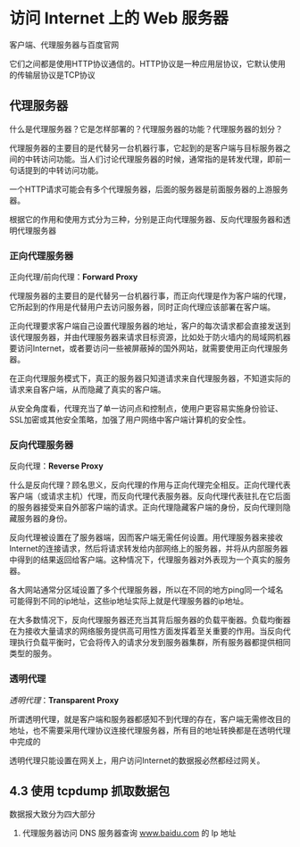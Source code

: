 # 访问 Internet 上的 Web 服务器

客户端、代理服务器与百度官网

它们之间都是使用HTTP协议通信的。HTTP协议是一种应用层协议，它默认使用的传输层协议是TCP协议



## 代理服务器

什么是代理服务器？它是怎样部署的？代理服务器的功能？代理服务器的划分？

代理服务器的主要目的是代替另一台机器行事，它起到的是客户端与目标服务器之间的中转访问功能。当人们讨论代理服务器的时候，通常指的是转发代理，即前一句话提到的中转访问功能。

一个HTTP请求可能会有多个代理服务器，后面的服务器是前面服务器的上游服务器。

根据它的作用和使用方式分为三种，分别是正向代理服务器、反向代理服务器和透明代理服务器

### 正向代理服务器

正向代理/前向代理：**Forward Proxy**

代理服务器的主要目的是代替另一台机器行事，而正向代理是作为客户端的代理，它所起到的作用是代替用户去访问服务器，同时正向代理应该部署在客户端。

正向代理要求客户端自己设置代理服务器的地址，客户的每次请求都会直接发送到该代理服务器，并由代理服务器来请求目标资源，比如处于防火墙内的局域网机器要访问Internet，或者要访问一些被屏蔽掉的国外网站，就需要使用正向代理服务器。

在正向代理服务模式下，真正的服务器只知道请求来自代理服务器，不知道实际的请求来自客户端，从而隐藏了真实的客户端。

从安全角度看，代理充当了单一访问点和控制点，使用户更容易实施身份验证、SSL加密或其他安全策略，加强了用户网络中客户端计算机的安全性。

### 反向代理服务器

反向代理：**Reverse Proxy**

什么是反向代理？顾名思义，反向代理的作用与正向代理完全相反。正向代理代表客户端（或请求主机）代理，而反向代理代表服务器。反向代理代表驻扎在它后面的服务器接受来自外部客户端的请求。正向代理隐藏客户端的身份，反向代理则隐藏服务器的身份。

反向代理被设置在了服务器端，因而客户端无需任何设置。用代理服务器来接收Internet的连接请求，然后将请求转发给内部网络上的服务器，并将从内部服务器中得到的结果返回给客户端。这种情况下，代理服务器对外表现为一个真实的服务器。

各大网站通常分区域设置了多个代理服务器，所以在不同的地方ping同一个域名可能得到不同的ip地址，这些ip地址实际上就是代理服务器的ip地址。

在大多数情况下，反向代理服务器还充当其背后服务器的负载平衡器。负载均衡器在为接收大量请求的网络服务提供高可用性方面发挥着至关重要的作用。当反向代理执行负载平衡时，它会将传入的请求分发到服务器集群，所有服务器都提供相同类型的服务。



### 透明代理

*透明代理*：**Transparent Proxy**

所谓透明代理，就是客户端和服务器都感知不到代理的存在，客户端无需修改目的地址，也不需要采用代理协议连接代理服务器，所有目的地址转换都是在透明代理中完成的

透明代理只能设置在网关上，用户访问Internet的数据报必然都经过网关。



## 4.3 使用 tcpdump 抓取数据包

数据报大致分为四大部分

1. 代理服务器访问 DNS 服务器查询 www.baidu.com 的 Ip 地址                                                                                                                                                                                                                                                                                                                                                                                                                                                                                                                                                                                                                                                                                                                                                                                                                                                                                                                                                                                                                                                                                                                                                                                                                                                                                                                                                                                                                                                                                                                                                                                                                                                                                                                                                                                                                                                                                                                                                                                                                                                                                                                                                                                                                                                                                                                                                                                                                                                                                                                                                                                                                                                                                                                                                                                                                                                                                                                                                                                                                                                                                                                                                                                                                                                                                                                                                                                                                                                                                                                                                                                                                                                                                                                                                                                                                                                                                                                                                                                                                                                                                                                                                                                                                                                                                                                                                                                                                                                                                                                                                                                                                                                                                                                                                                                                                                                                                                                                                                                                                                                                                                                                                                                                                                                                                                                                                                                                                                                                                                                                                                                                                                                    